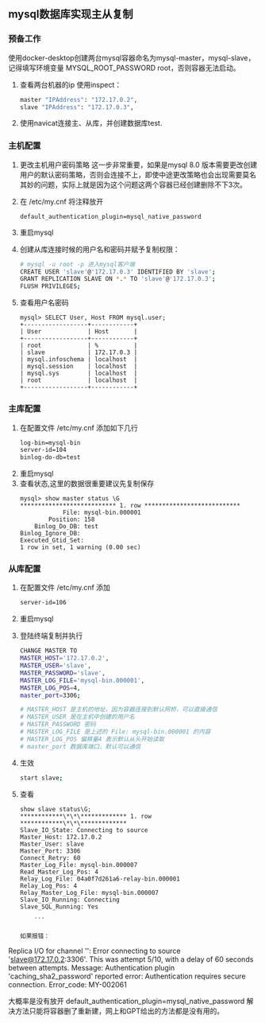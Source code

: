 ## mysql数据库实现主从复制

### 预备工作

使用docker-desktop创建两台mysql容器命名为mysql-master，mysql-slave，记得填写环境变量 MYSQL_ROOT_PASSWORD root，否则容器无法启动。

1. 查看两台机器的ip 使用inspect：

    ```sh
    master "IPAddress": "172.17.0.2",
    slave "IPAddress": "172.17.0.3",
    ```

2. 使用navicat连接主、从库，并创建数据库test.

### 主机配置

1. 更改主机用户密码策略
   这一步非常重要，如果是mysql 8.0 版本需要更改创建用户的默认密码策略，否则会连接不上，即使中途更改策略也会出现需要莫名其妙的问题，实际上就是因为这个问题这两个容器已经创建删除不下3次。

1. 在 /etc/my.cnf 将注释放开
    ```
    default_authentication_plugin=mysql_native_password
    ```
1. 重启mysql

1. 创建从库连接时候的用户名和密码并赋予复制权限：

    ```sh
    # mysql -u root -p 进入mysql客户端
    CREATE USER 'slave'@'172.17.0.3' IDENTIFIED BY 'slave';
    GRANT REPLICATION SLAVE ON *.* TO 'slave'@'172.17.0.3';
    FLUSH PRIVILEGES;
    ```

1. 查看用户名密码
    ```
    mysql> SELECT User, Host FROM mysql.user;
    +------------------+------------+
    | User             | Host       |
    +------------------+------------+
    | root             | %          |
    | slave            | 172.17.0.3 |
    | mysql.infoschema | localhost  |
    | mysql.session    | localhost  |
    | mysql.sys        | localhost  |
    | root             | localhost  |
    +------------------+------------+
    ```

### 主库配置

1. 在配置文件 /etc/my.cnf 添加如下几行
    ```sh
    log-bin=mysql-bin
    server-id=104
    binlog-do-db=test
    ```
2. 重启mysql
3. 查看状态,这里的数据很重要建议先复制保存
    ```
    mysql> show master status \G
    *************************** 1. row ***************************
                File: mysql-bin.000001
            Position: 158
        Binlog_Do_DB: test
    Binlog_Ignore_DB:
    Executed_Gtid_Set:
    1 row in set, 1 warning (0.00 sec)
    ```

### 从库配置

1.  在配置文件 /etc/my.cnf 添加
    ```sh
    server-id=106
    ```
2.  重启mysql
3.  登陆终端复制并执行

    ```sh
    CHANGE MASTER TO
    MASTER_HOST='172.17.0.2',
    MASTER_USER='slave',
    MASTER_PASSWORD='slave',
    MASTER_LOG_FILE='mysql-bin.000001',
    MASTER_LOG_POS=4,
    master_port=3306;

    # MASTER_HOST 是主机的地址，因为容器连接到默认网桥，可以直接通信
    # MASTER_USER 是在主机中创建的用户名
    # MASTER_PASSWORD 密码
    # MASTER_LOG_FILE 是上述的 File: mysql-bin.000001 的内容
    # MASTER_LOG_POS 偏移量4 表示默认从头开始读取
    # master_port 数据库端口，默认可以通信
    ```

4.  生效
    ```sh
    start slave;
    ```
5.  查看

    ````
    show slave status\G;
    ************\*\*\************* 1. row ************\*\*\*************
    Slave_IO_State: Connecting to source
    Master_Host: 172.17.0.2
    Master_User: slave
    Master_Port: 3306
    Connect_Retry: 60
    Master_Log_File: mysql-bin.000007
    Read_Master_Log_Pos: 4
    Relay_Log_File: 04a0f7d261a6-relay-bin.000001
    Relay_Log_Pos: 4
    Relay_Master_Log_File: mysql-bin.000007
    Slave_IO_Running: Connecting
    Slave_SQL_Running: Yes

        ```

    如果报错：
    ````

Replica I/O for channel '': Error connecting to source 'slave@172.17.0.2:3306'. This was attempt 5/10, with a delay of 60 seconds between attempts. Message: Authentication plugin 'caching_sha2_password' reported error: Authentication requires secure connection. Error_code: MY-002061

大概率是没有放开 default_authentication_plugin=mysql_native_password 解决方法只能将容器删了重新建，网上和GPT给出的方法都是没有用的。
